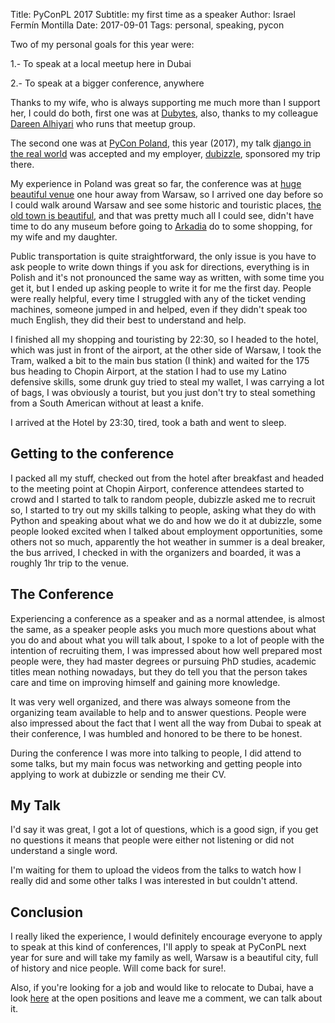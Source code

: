 Title: PyConPL 2017
Subtitle: my first time as a speaker
Author: Israel Fermín Montilla
Date: 2017-09-01
Tags: personal, speaking, pycon

Two of my personal goals for this year were:

1.- To speak at a local meetup here in Dubai

2.- To speak at a bigger conference, anywhere

Thanks to my wife, who is always supporting me much more than I support her, I could do
both, first one was at [Dubytes](https://www.meetup.com/Dubytes/), also, thanks to my colleague
[Dareen Alhiyari](https://twitter.com/dareenalhiyari?lang=en) who runs that meetup group.

The second one was at [PyCon Poland](https://pl.pycon.org/2017/index_en.html), this year (2017),
my talk [django in the real world](https://speakerdeck.com/iferminm/django-in-the-real-world) was
accepted and my employer, [dubizzle](https://uae.dubizzle.com/), sponsored my trip there.

My experience in Poland was great so far, the conference was at [huge beautiful venue](http://www.hotelossa.pl/en/) 
one hour away from Warsaw, so I arrived one day before so I could walk around Warsaw and see some
historic and touristic places, [the old town is beautiful](https://goo.gl/photos/pyRveSzZ6wAQQwnE6),
and that was pretty much all I could see, didn't have time to do any museum before
going to [Arkadia](https://en.wikipedia.org/wiki/Arkadia_(shopping_mall)) do to some shopping,
for my wife and my daughter.

Public transportation is quite straightforward, the only issue is you have to ask people to write down
things if you ask for directions, everything is in Polish and it's not pronounced the same way as
written, with some time you get it, but I ended up asking people to write it for me the first day.
People were really helpful, every time I struggled with any of the ticket vending machines, someone
jumped in and helped, even if they didn't speak too much English, they did their best to understand
and help.

I finished all my shopping and touristing by 22:30, so I headed to the hotel, which was just in front
of the airport, at the other side of Warsaw, I took the Tram, walked a bit to the main bus station
(I think) and waited for the 175 bus heading to Chopin Airport, at the station I had to use my
Latino defensive skills, some drunk guy tried to steal my wallet, I was carrying a lot of bags, I
was obviously a tourist, but you just don't try to steal something from a South American without at 
least a knife.

I arrived at the Hotel by 23:30, tired, took a bath and went to sleep.

## Getting to the conference
I packed all my stuff, checked out from the hotel after breakfast and headed to the meeting point
at Chopin Airport, conference attendees started to crowd and I started to talk to random people, 
dubizzle asked me to recruit so, I started to try out my skills talking to people, asking what
they do with Python and speaking about what we do and how we do it at dubizzle, some people looked
excited when I talked about employment opportunities, some others not so much, apparently the hot
weather in summer is a deal breaker, the bus arrived, I checked in with the organizers and
boarded, it was a roughly 1hr trip to the venue.

## The Conference
Experiencing a conference as a speaker and as a normal attendee, is almost the same, as a speaker
people asks you much more questions about what you do and about what you will talk about, I spoke
to a lot of people with the intention of recruiting them, I was impressed about how well prepared
most people were, they had master degrees or pursuing PhD studies, academic titles mean nothing nowadays,
but they do tell you that the person takes care and time on improving himself and gaining more knowledge.

It was very well organized, and there was always someone from the organizing team available to help
and to answer questions. People were also impressed about the fact that I went all the way from Dubai
to speak at their conference, I was humbled and honored to be there to be honest.

During the conference I was more into talking to people, I did attend to some talks, but my main
focus was networking and getting people into applying to work at dubizzle or sending me their CV.

## My Talk
I'd say it was great, I got a lot of questions, which is a good sign, if you get no questions it means
that people were either not listening or did not understand a single word.

I'm waiting for them to upload the videos from the talks to watch how I really did and some other talks
I was interested in but couldn't attend.

## Conclusion
I really liked the experience, I would definitely encourage everyone to apply to speak at this kind of
conferences, I'll apply to speak at PyConPL next year for sure and will take my family as well, Warsaw
is a beautiful city, full of history and nice people. Will come back for sure!.

Also, if you're looking for a job and would like to relocate to Dubai, have a look [here](http://blog.dubizzle.com/uae/job-vacancies/)
at the open positions and leave me a comment, we can talk about it.
